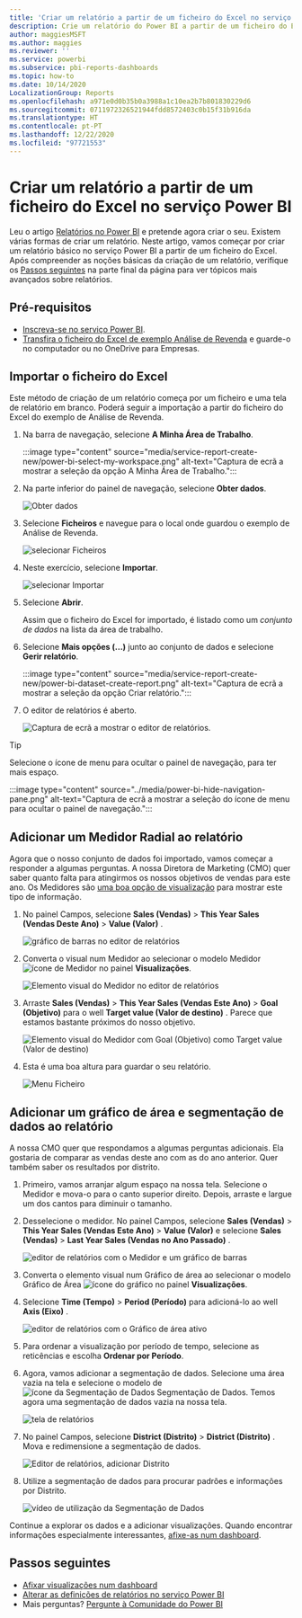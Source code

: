 ```yaml
---
title: 'Criar um relatório a partir de um ficheiro do Excel no serviço Power BI '
description: Crie um relatório do Power BI a partir de um ficheiro do Excel no serviço Power BI.
author: maggiesMSFT
ms.author: maggies
ms.reviewer: ''
ms.service: powerbi
ms.subservice: pbi-reports-dashboards
ms.topic: how-to
ms.date: 10/14/2020
LocalizationGroup: Reports
ms.openlocfilehash: a971e0d0b35b0a3988a1c10ea2b7b801830229d6
ms.sourcegitcommit: 0711972326521944fdd8572403c0b15f31b916da
ms.translationtype: HT
ms.contentlocale: pt-PT
ms.lasthandoff: 12/22/2020
ms.locfileid: "97721553"
---
```

# <a name="create-a-report-from-an-excel-file-in-the-power-bi-service"></a>Criar um relatório a partir de um ficheiro do Excel no serviço Power BI
Leu o artigo [Relatórios no Power BI](../consumer/end-user-reports.md) e pretende agora criar o seu. Existem várias formas de criar um relatório. Neste artigo, vamos começar por criar um relatório básico no serviço Power BI a partir de um ficheiro do Excel. Após compreender as noções básicas da criação de um relatório, verifique os [Passos seguintes](#next-steps) na parte final da página para ver tópicos mais avançados sobre relatórios.  

## <a name="prerequisites"></a>Pré-requisitos
- [Inscreva-se no serviço Power BI](../fundamentals/service-self-service-signup-for-power-bi.md). 
- [Transfira o ficheiro do Excel de exemplo Análise de Revenda](https://go.microsoft.com/fwlink/?LinkId=529778) e guarde-o no computador ou no OneDrive para Empresas.

## <a name="import-the-excel-file"></a>Importar o ficheiro do Excel
Este método de criação de um relatório começa por um ficheiro e uma tela de relatório em branco. Poderá seguir a importação a partir do ficheiro do Excel do exemplo de Análise de Revenda.

1. Na barra de navegação, selecione **A Minha Área de Trabalho**.
   
   :::image type="content" source="media/service-report-create-new/power-bi-select-my-workspace.png" alt-text="Captura de ecrã a mostrar a seleção da opção A Minha Área de Trabalho.":::
2. Na parte inferior do painel de navegação, selecione **Obter dados**.
   
   ![Obter dados](media/service-report-create-new/power-bi-get-data3.png)
3. Selecione **Ficheiros** e navegue para o local onde guardou o exemplo de Análise de Revenda.
   
    ![selecionar Ficheiros](media/service-report-create-new/power-bi-select-files.png)
4. Neste exercício, selecione **Importar**.
   
   ![selecionar Importar](media/service-report-create-new/power-bi-import.png)
5. Selecione **Abrir**.

   Assim que o ficheiro do Excel for importado, é listado como um *conjunto de dados* na lista da área de trabalho.

1. Selecione **Mais opções (...)** junto ao conjunto de dados e selecione **Gerir relatório**.
   
   :::image type="content" source="media/service-report-create-new/power-bi-dataset-create-report.png" alt-text="Captura de ecrã a mostrar a seleção da opção Criar relatório.":::
6. O editor de relatórios é aberto. 
   
   ![Captura de ecrã a mostrar o editor de relatórios.](media/service-report-create-new/power-bi-blank-report.png)

> [!TIP]
> Selecione o ícone de menu para ocultar o painel de navegação, para ter mais espaço.
> 
> :::image type="content" source="../media/power-bi-hide-navigation-pane.png" alt-text="Captura de ecrã a mostrar a seleção do ícone de menu para ocultar o painel de navegação.":::


## <a name="add-a-radial-gauge-to-the-report"></a>Adicionar um Medidor Radial ao relatório
Agora que o nosso conjunto de dados foi importado, vamos começar a responder a algumas perguntas.  A nossa Diretora de Marketing (CMO) quer saber quanto falta para atingirmos os nossos objetivos de vendas para este ano. Os Medidores são [uma boa opção de visualização](../visuals/power-bi-report-visualizations.md) para mostrar este tipo de informação.

1. No painel Campos, selecione **Sales (Vendas)**  > **This Year Sales (Vendas Deste Ano)**  > **Value (Valor)** .
   
    ![gráfico de barras no editor de relatórios](media/service-report-create-new/power-bi-report-step1.png)
2. Converta o visual num Medidor ao selecionar o modelo Medidor ![ícone de Medidor](media/service-report-create-new/powerbi-gauge-icon.png) no painel **Visualizações**.
   
    ![Elemento visual do Medidor no editor de relatórios](media/service-report-create-new/power-bi-report-step2.png)
3. Arraste **Sales (Vendas)**  > **This Year Sales (Vendas Este Ano)**  > **Goal (Objetivo)** para o well **Target value (Valor de destino)** . Parece que estamos bastante próximos do nosso objetivo.
   
    ![Elemento visual do Medidor com Goal (Objetivo) como Target value (Valor de destino)](media/service-report-create-new/power-bi-report-step3.png)
4. Esta é uma boa altura para guardar o seu relatório.
   
   ![Menu Ficheiro](media/service-report-create-new/powerbi-save.png)

## <a name="add-an-area-chart-and-slicer-to-the-report"></a>Adicionar um gráfico de área e segmentação de dados ao relatório
A nossa CMO quer que respondamos a algumas perguntas adicionais. Ela gostaria de comparar as vendas deste ano com as do ano anterior. Quer também saber os resultados por distrito.

1. Primeiro, vamos arranjar algum espaço na nossa tela. Selecione o Medidor e mova-o para o canto superior direito. Depois, arraste e largue um dos cantos para diminuir o tamanho.
2. Desselecione o medidor. No painel Campos, selecione **Sales (Vendas)**  > **This Year Sales (Vendas Este Ano)**  > **Value (Valor)** e selecione **Sales (Vendas)**  > **Last Year Sales (Vendas no Ano Passado)** .
   
    ![editor de relatórios com o Medidor e um gráfico de barras](media/service-report-create-new/power-bi-report-step4.png)
3. Converta o elemento visual num Gráfico de área ao selecionar o modelo Gráfico de Área ![ícone do gráfico](media/service-report-create-new/power-bi-areachart-icon.png) no painel **Visualizações**.
4. Selecione **Time (Tempo)**  > **Period (Período)** para adicioná-lo ao well **Axis (Eixo)** .
   
    ![editor de relatórios com o Gráfico de área ativo](media/service-report-create-new/power-bi-report-step5.png)
5. Para ordenar a visualização por período de tempo, selecione as reticências e escolha **Ordenar por Período**.
6. Agora, vamos adicionar a segmentação de dados. Selecione uma área vazia na tela e selecione o modelo de ![ícone da Segmentação de Dados](media/service-report-create-new/power-bi-slicer-icon.png) Segmentação de Dados. Temos agora uma segmentação de dados vazia na nossa tela.
   
    ![tela de relatórios](media/service-report-create-new/power-bi-report-step6.png)    
7. No painel Campos, selecione **District (Distrito)**  > **District (Distrito)** . Mova e redimensione a segmentação de dados.
   
    ![Editor de relatórios, adicionar Distrito](media/service-report-create-new/power-bi-report-step7.png)  
8. Utilize a segmentação de dados para procurar padrões e informações por Distrito.
   
   ![vídeo de utilização da Segmentação de Dados](media/service-report-create-new/power-bi-slicer-video2.gif)  

Continue a explorar os dados e a adicionar visualizações. Quando encontrar informações especialmente interessantes, [afixe-as num dashboard](service-dashboard-pin-tile-from-report.md).

## <a name="next-steps"></a>Passos seguintes

* [Afixar visualizações num dashboard](service-dashboard-pin-tile-from-report.md)
* [Alterar as definições de relatórios no serviço Power BI](power-bi-report-settings.md)
* Mais perguntas? [Pergunte à Comunidade do Power BI](https://community.powerbi.com/)
